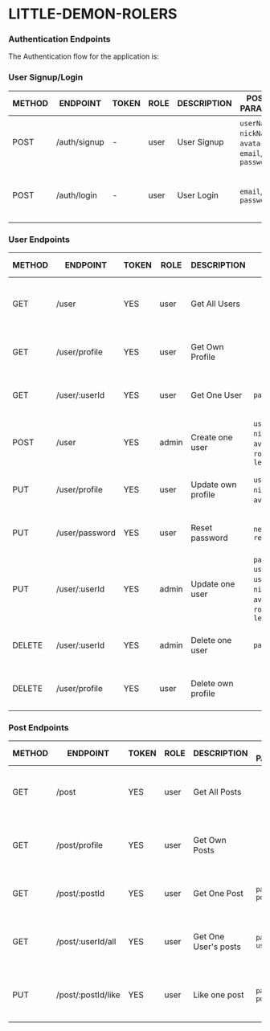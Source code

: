 # LITTLE-DEMON-ROLERS


### Authentication Endpoints

The Authentication flow for the application is:

### User Signup/Login

METHOD | ENDPOINT         | TOKEN | ROLE | DESCRIPTION              | POST PARAMS                                                                 | RETURNS
-------|------------------|-------|------|--------------------|-----------------------------------------------------------------------------------|--------------------
POST   | /auth/signup     | -     | user | User Signup              | `userName`, `nickName`, `avatar`, `email`, `password`                       | { message: 'User signed up successfully', data: `token`}
POST   | /auth/login      | -     | user | User Login               | `email`, `password`                                                         | { message: 'User logged up successfully', data: `token`}

### User Endpoints

METHOD | ENDPOINT         | TOKEN | ROLE | DESCRIPTION              | POST PARAMS                                                                 | RETURNS
-------|------------------|-------|------|--------------------|-----------------------------------------------------------------------------------|--------------------
GET    | /user            | YES   | user | Get All Users            |                                                                             | { message: 'Users fetched successfully', data: [`user`]}
GET    | /user/profile    | YES   | user | Get Own Profile          |                                                                             |  { message: 'User fetched successfully', data: [`user`]}
GET    | /user/:userId    | YES   | user | Get One User             | `params: userId`                                                            |  { message: 'User fetched successfully', data: [`user`]}
POST   | /user            | YES   | admin| Create one user          | `userName`, `nickName`, `avatar`, `email`, `role`, `password`, `level`      | { message: 'User created successfully', data: [`user`]}
PUT    | /user/profile    | YES   | user | Update own profile       | `userName`, `nickName`, `avatar`, `email`                                   | { message: 'User created successfully', data: [`user`]}
PUT    | /user/password   | YES   | user | Reset password           | `newPassword`, `repeatPassword`                                             | { message: 'Password reset successfully'}
PUT    | /user/:userId    | YES   | admin| Update one user          | `params: userId`, `userName`, `nickName`, `avatar`, `email`, `role`, `password`, `level`   | { message: 'User updated successfully', data: [`user`]}
DELETE | /user/:userId    | YES   | admin| Delete one user          |  `params: userId`                                                           | { message: 'User deleted successfully', data: [`user`]}
DELETE | /user/profile    | YES   | user | Delete own profile       |                                                                             | { message: 'User deleted successfully', data: [`user`]}

### Post Endpoints

METHOD | ENDPOINT         | TOKEN | ROLE | DESCRIPTION              | POST PARAMS                                     | RETURNS
-------|------------------|-------|------|--------------------------|-------------------------------------------------|--------------------
GET    | /post            | YES   | user | Get All Posts          |                                                    | { message: 'Posts fetched successfully', data: [`post`]}
GET    | /post/profile    | YES   | user | Get Own Posts          |                                                    | { message: 'Posts fetched successfully', data: [`post`]}
GET    | /post/:postId       | YES   | user | Get One Post           |  `params: postId`                               | { message: 'Post fetched successfully', data: `post`}
GET    | /post/:userId/all    | YES   | user | Get One User's posts   |  `params: userId`                              | { message: 'User's posts fetched successfully', data: [`post`]}
PUT    | /post/:postId/like   | YES   | user | Like one post          |  `params: postId`                              | { message: 'User liked post successfully', data: `post`}
